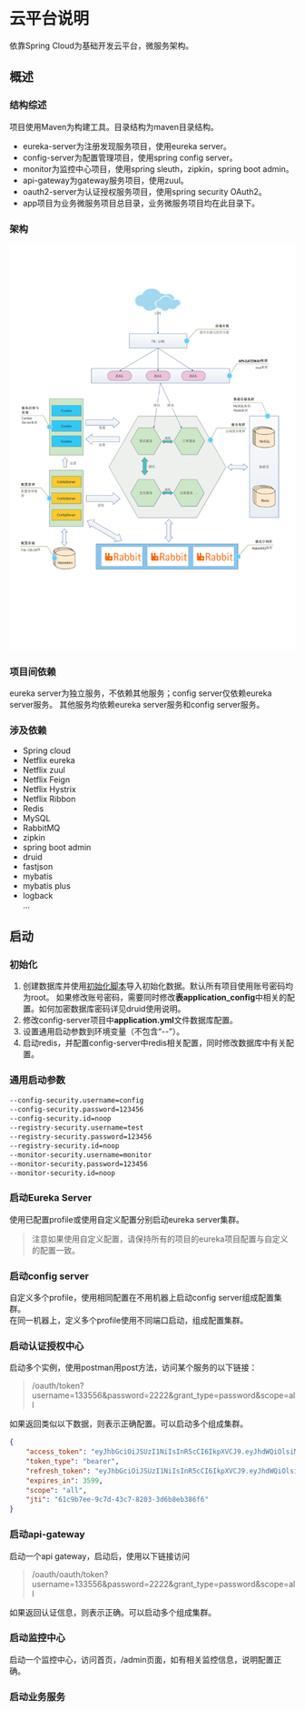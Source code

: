 # 云平台说明
依靠Spring Cloud为基础开发云平台，微服务架构。

## 概述
### 结构综述
项目使用Maven为构建工具。目录结构为maven目录结构。      
* eureka-server为注册发现服务项目，使用eureka server。
* config-server为配置管理项目，使用spring config server。
* monitor为监控中心项目，使用spring sleuth，zipkin，spring boot admin。
* api-gateway为gateway服务项目，使用zuul。
* oauth2-server为认证授权服务项目，使用spring security OAuth2。
* app项目为业务微服务项目总目录，业务微服务项目均在此目录下。

### 架构
![架构图](architecture.png)

### 项目间依赖
eureka server为独立服务，不依赖其他服务；config server仅依赖eureka server服务。
其他服务均依赖eureka server服务和config server服务。

### 涉及依赖
* Spring cloud
* Netflix eureka
* Netflix zuul
* Netflix Feign
* Netflix Hystrix
* Netflix Ribbon
* Redis
* MySQL
* RabbitMQ
* zipkin
* spring boot admin
* druid
* fastjson
* mybatis
* mybatis plus
* logback      
...

## 启动
### 初始化
1. 创建数据库并使用[初始化脚本](init.sql)导入初始化数据。默认所有项目使用账号密码均为root。
如果修改账号密码，需要同时修改**表application_config**中相关的配置。如何加密数据库密码详见druid使用说明。
2. 修改config-server项目中**application.yml**文件数据库配置。
3. 设置通用启动参数到环境变量（不包含“--”）。
4. 启动redis，并配置config-server中redis相关配置，同时修改数据库中有关配置。
###  通用启动参数
```text
--config-security.username=config
--config-security.password=123456
--config-security.id=noop
--registry-security.username=test
--registry-security.password=123456
--registry-security.id=noop
--monitor-security.username=monitor
--monitor-security.password=123456
--monitor-security.id=noop
```

### 启动Eureka Server
使用已配置profile或使用自定义配置分别启动eureka server集群。
> 注意如果使用自定义配置，请保持所有的项目的eureka项目配置与自定义的配置一致。

### 启动config server
自定义多个profile，使用相同配置在不用机器上启动config server组成配置集群。     
在同一机器上，定义多个profile使用不同端口启动，组成配置集群。

### 启动认证授权中心
启动多个实例，使用postman用post方法，访问某个服务的以下链接：
> /oauth/token?username=133556&password=2222&grant_type=password&scope=all

如果返回类似以下数据，则表示正确配置。可以启动多个组成集群。
```json
{
    "access_token": "eyJhbGciOiJSUzI1NiIsInR5cCI6IkpXVCJ9.eyJhdWQiOlsiMSIsIjIiLCIzIl0sInVzZXJfbmFtZSI6IjEzMzU1NiIsInNjb3BlIjpbImFsbCJdLCJleHAiOjE1MzY3MjI3NzQsImF1dGhvcml0aWVzIjpbImFkbWluIiwidXNlciIsInNhbSJdLCJqdGkiOiI2MWM5YjdlZS05YzdkLTQzYzctODIwMy0zZDZiOGViMzg2ZjYiLCJjbGllbnRfaWQiOiJhcHAifQ.q6IH-J2kVn_6y790aOziESES4XGeYYiQqup-re2HaUGmWWb6UbxmNptGEV51xRAYO8O481l2Tu8ffCMOTY-LHB2jFlyU7iqJwjfCkGp0QEaydKdTl4qHVoWiKp-kiWoDnk_V6shfhFIUQVaXJELz8MARFHANc5zgeHTle-CjCi4",
    "token_type": "bearer",
    "refresh_token": "eyJhbGciOiJSUzI1NiIsInR5cCI6IkpXVCJ9.eyJhdWQiOlsiMSIsIjIiLCIzIl0sInVzZXJfbmFtZSI6IjEzMzU1NiIsInNjb3BlIjpbImFsbCJdLCJhdGkiOiI2MWM5YjdlZS05YzdkLTQzYzctODIwMy0zZDZiOGViMzg2ZjYiLCJleHAiOjE1MzY3MjQ1NzQsImF1dGhvcml0aWVzIjpbImFkbWluIiwidXNlciIsInNhbSJdLCJqdGkiOiIxYjllODNlMy01MDk3LTRjMGYtOWYwMC1kOTM0ZWYwYjViYTAiLCJjbGllbnRfaWQiOiJhcHAifQ.X5qfFEOYxSi3hIq74SqxbSBnxkUfWMmN7egJEMHzQNN-xw1QlI0D8uTQp8auD8UOTFwFIcSD9F-Ols0vFitC7PwDN0Te4ff-Zd4fLeph5lDl9EGQXZbrCYoMbn3wpc7B4d1CV-Zfk38WTtRwx13YYzuvEXNd0Zy5LuWWfZG3tVw",
    "expires_in": 3599,
    "scope": "all",
    "jti": "61c9b7ee-9c7d-43c7-8203-3d6b8eb386f6"
}
```

### 启动api-gateway
启动一个api gateway，启动后，使用以下链接访问
> /oauth/oauth/token?username=133556&password=2222&grant_type=password&scope=all

如果返回认证信息，则表示正确。可以启动多个组成集群。

### 启动监控中心
启动一个监控中心，访问首页，/admin页面，如有相关监控信息，说明配置正确。

### 启动业务服务
